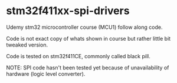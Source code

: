 # stm32f411xx-spi-drivers

Udemy stm32 microcontroller course (MCU1) follow along code.

Code is not exact copy of whats shown in course but rather little bit tweaked version.

Code is tested on stm32f411CE, commonly called black pill.

NOTE: SPI code hasn't been tested yet because of unavailability of hardware (logic level converter).
